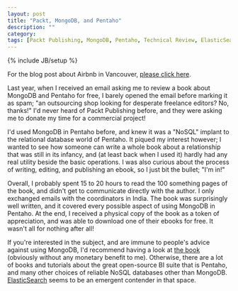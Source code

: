 ```yaml
---
layout: post
title: "Packt, MongoDB, and Pentaho"
description: ""
category: 
tags: [Packt Publishing, MongoDB, Pentaho, Technical Review, ElasticSearch, Ebook]
---
```

{% include JB/setup %}

For the blog post about Airbnb in Vancouver, [please click here](http://www.pesfandiar.com/blog/2016/02/18/just-how-bad-is-airbnb-in-vancouver).

Last year, when I received an email asking me to review a book about MongoDB and Pentaho for free, I barely opened the email before marking it as spam; "an outsourcing shop looking for desperate freelance editors? No, thanks!" I'd never heard of Packt Publishing before, and they were asking me to donate my time for a commercial project!

I'd used MongoDB in Pentaho before, and knew it was a "NoSQL" implant to the relational database world of Pentaho. It piqued my interest however; I wanted to see how someone can write a whole book about a relationship that was still in its infancy, and (at least back when I used it) hardly had any real utility beside the basic operations. I was also curious about the process of writing, editing, and publishing an ebook, so I just bit the bullet; "I'm in!"

Overall, I probably spent 15 to 20 hours to read the 100 something pages of the book, and didn't get to communicate directly with the author. I only exchanged emails with the coordinators in India. The book was surprisingly well written, and it covered every possible aspect of using MongoDB in Pentaho. At the end, I received a physical copy of the book as a token of appreciation, and was able to download one of their ebooks for free. It wasn't all for nothing after all!

If you're interested in the subject, and are immune to people's advice against using MongoDB, I'd recommend having a look at [the book](http://www.packtpub.com/pentaho-analytics-for-mongodb/book) (obviously without any monetary benefit to me). Otherwise, there are a lot of books and tutorials about the great open-source BI suite that is Pentaho, and many other choices of reliable NoSQL databases other than MongoDB. [ElasticSearch](http://www.elasticsearch.org/) seems to be an emergent contender in that space.
